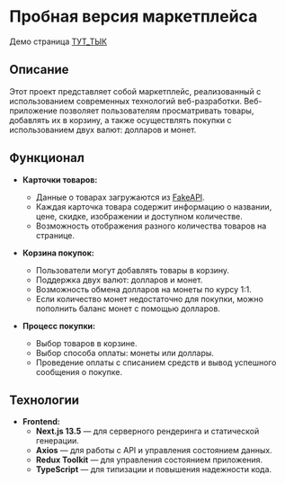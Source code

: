 # Пробная версия маркетплейса
Демо страница [ТУТ_ТЫК](https://lugovskoy-maxim.github.io/test_marketplace/)

## Описание

Этот проект представляет собой маркетплейс, реализованный с использованием современных технологий веб-разработки. Веб-приложение позволяет пользователям просматривать товары, добавлять их в корзину, а также осуществлять покупки с использованием двух валют: долларов и монет.

## Функционал

- **Карточки товаров:**
  - Данные о товарах загружаются из [FakeAPI](https://dummyjson.com/carts).
  - Каждая карточка товара содержит информацию о названии, цене, скидке, изображении и доступном количестве.
  - Возможность отображения разного количества товаров на странице.

- **Корзина покупок:**
  - Пользователи могут добавлять товары в корзину.
  - Поддержка двух валют: долларов и монет.
  - Возможность обмена долларов на монеты по курсу 1:1.
  - Если количество монет недостаточно для покупки, можно пополнить баланс монет с помощью долларов.

- **Процесс покупки:**
  - Выбор товаров в корзине.
  - Выбор способа оплаты: монеты или доллары.
  - Проведение оплаты с списанием средств и вывод успешного сообщения о покупке.

## Технологии

- **Frontend:**
  - **Next.js 13.5** — для серверного рендеринга и статической генерации.
  - **Axios**  — для работы с API и управления состоянием данных.
  - **Redux Toolkit** — для управления состоянием приложения.
  - **TypeScript** — для типизации и повышения надежности кода.
